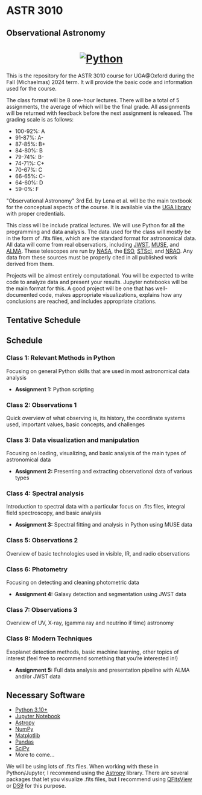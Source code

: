 # ASTR 3010
## Observational Astronomy

<h1 align="center">
  <a href="https://www.python.org/"><img alt="Python" src="https://img.shields.io/badge/-Python 3.10+-blue?style=for-the-badge&logo=python&logoColor=white"></a>
</h1>

This is the repository for the ASTR 3010 course for UGA@Oxford during the Fall (Michaelmas) 2024 term. It will provide the basic code and information used for the course.

The class format will be 8 one-hour lectures. There will be a total of 5 assignments, the average of which will be the final grade. All assignments will be returned with feedback before the next assignment is released. The grading scale is as follows:

- 100-92%: A
- 91-87%: A-
- 87-85%: B+
- 84-80%: B
- 79-74%: B-
- 74-71%: C+
- 70-67%: C
- 66-65%: C-
- 64-60%: D
- 59-0%: F

"Observational Astronomy" 3rd Ed. by Lena et al. will be the main textbook for the conceptual aspects of the course. It is available via the [UGA library](https://uga.view.usg.edu/content/enforced4/3247905-CO.180.ASTR3010.53676.20252/ObservationalAstrophysics.pdf?ou=3247905_) with proper credentials.

This class will be include pratical lectures. We will use Python for all the programming and data analysis. The data used for the class will mostly be in the form of .fits files, which are the standard format for astronomical data. All data will come from real observatiors, including [JWST](https://mast.stsci.edu/portal/Mashup/Clients/Mast/Portal.html), [MUSE](https://archive.eso.org/eso/eso_archive_main.html), and [ALMA](https://almascience.nrao.edu/aq/). These telescopes are run by [NASA](https://www.nasa.gov/), the [ESO](https://www.eso.org/public/), [STScI](https://www.stsci.edu/), and [NRAO](https://www.nrao.edu/). Any data from these sources must be properly cited in all published work derived from them.

Projects will be almost entirely computational. You will be expected to write code to analyze data and present your results. Jupyter notebooks will be the main format for this. A good project will be one that has well-documented code, makes appropriate visualizations, explains how any conclusions are reached, and includes appropriate citations.

## Tentative Schedule

<h2>Schedule</h2>

<h3>Class 1: Relevant Methods in Python</h3>
<p>Focusing on general Python skills that are used in most astronomical data analysis</p>
<ul>
  <li><strong>Assignment 1:</strong> Python scripting</li>
</ul>

<h3>Class 2: Observations 1</h3>
<p>Quick overview of what observing is, its history, the coordinate systems used, important values, basic concepts, and challenges</p>

<h3>Class 3: Data visualization and manipulation</h3>
<p>Focusing on loading, visualizing, and basic analysis of the main types of astronomical data</p>
<ul>
  <li><strong>Assignment 2:</strong> Presenting and extracting observational data of various types</li>
</ul>

<h3>Class 4: Spectral analysis</h3>
<p>Introduction to spectral data with a particular focus on .fits files, integral field spectroscopy, and basic analysis</p>
<ul>
  <li><strong>Assignment 3:</strong> Spectral fitting and analysis in Python using MUSE data</li>
</ul>

<h3>Class 5: Observations 2</h3>
<p>Overview of basic technologies used in visible, IR, and radio observations</p>

<h3>Class 6: Photometry</h3>
<p>Focusing on detecting and cleaning photometric data</p>
<ul>
  <li><strong>Assignment 4:</strong> Galaxy detection and segmentation using JWST data</li>
</ul>

<h3>Class 7: Observations 3</h3>
<p>Overview of UV, X-ray, (gamma ray and neutrino if time) astronomy</p>

<h3>Class 8: Modern Techniques</h3>
<p>Exoplanet detection methods, basic machine learning, other topics of interest (feel free to recommend something that you’re interested in!)</p>
<ul>
  <li><strong>Assignment 5:</strong> Full data analysis and presentation pipeline with ALMA and/or JWST data</li>
</ul>

## Necessary Software

- [Python 3.10+](https://www.python.org/)
- [Jupyter Notebook](https://jupyter.org/)
- [Astropy](https://www.astropy.org/)
- [NumPy](https://numpy.org/)
- [Matplotlib](https://matplotlib.org/)
- [Pandas](https://pandas.pydata.org/)
- [SciPy](https://www.scipy.org/)
- More to come...

We will be using lots of .fits files. When working with these in Python/Jupyter, I recommend using the [Astropy](https://docs.astropy.org/en/stable/io/fits/index.html) library. There are several packages that let you visualize .fits files, but I recommend using [QFitsView](https://www.mpe.mpg.de/~ott/QFitsView/) or [DS9](https://sites.google.com/cfa.harvard.edu/saoimageds9) for this purpose.



